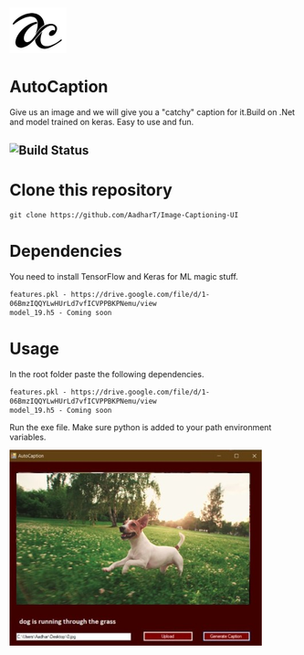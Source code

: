 ![AC Logo](aclogo.png)
# AutoCaption

Give us an image and we will give you a "catchy" caption for it.Build on .Net and model trained on keras. Easy to use and fun.
## ![Build Status](https://travis-ci.org/dwyl/esta.svg?branch=master)

# Clone this repository 

```
git clone https://github.com/AadharT/Image-Captioning-UI
```
# Dependencies

You need to install TensorFlow and Keras for ML magic stuff.
```
features.pkl - https://drive.google.com/file/d/1-06BmzIQQYLwHUrLd7vfICVPPBKPNemu/view
model_19.h5 - Coming soon
```

# Usage

In the root folder paste the following dependencies.
```
features.pkl - https://drive.google.com/file/d/1-06BmzIQQYLwHUrLd7vfICVPPBKPNemu/view
model_19.h5 - Coming soon
```
Run the exe file.
Make sure python is added to your path environment variables.

![Sample](sample.png)

